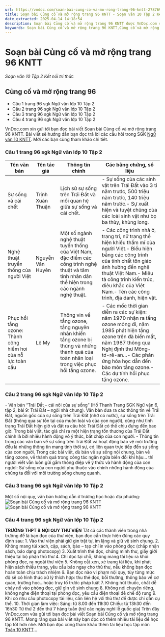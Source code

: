 ```yaml
---
url: https://vndoc.com/soan-bai-cung-co-va-mo-rong-trang-96-kntt-278769
title: Soạn bài Củng cố và mở rộng trang 96 KNTT - Soạn văn 10 Tập 2 Kết nối tri thức - VnDoc.com
date_extracted: 2025-04-14 14:18:54
description: Soạn bài Củng cố và mở rộng trang 96 KNTT được VnDoc.com sưu tầm và xin gửi tới bạn đọc cùng tham khảo.
keywords: Soạn bài Củng cố và mở rộng trang 96 KNTT,Củng cố và mở rộng trang 96,soạn Củng cố và mở rộng trang 96,soạn văn Củng cố và mở rộng trang 96,ngữ văn 10 KNTT,soạn văn 10,văn 10
---
```


# Soạn bài Củng cố và mở rộng trang 96 KNTT
 _Soạn văn 10 Tập 2 Kết nối tri thức_
## Củng cố và mở rộng trang 96
  * Câu 1 trang 96 sgk Ngữ văn lớp 10 Tập 2
  * Câu 2 trang 96 sgk Ngữ văn lớp 10 Tập 2
  * Câu 3 trang 96 sgk Ngữ văn lớp 10 Tập 2
  * Câu 4 trang 96 sgk Ngữ văn lớp 10 Tập 2

VnDoc.com xin gửi tới bạn đọc bài viết Soạn bài Củng cố và mở rộng trang 96 KNTT. Bài viết sẽ hướng dẫn bạn đọc trả lời các câu hỏi trong SGK [Ngữ văn 10 KNTT](<https://vndoc.com/ngu-van-10-ket-noi-tri-thuc-tap2>). Mời các bạn cùng tham khảo chi tiết.
### Câu 1 trang 96 sgk Ngữ văn lớp 10 Tập 2
**Tên văn bản**| **Tên tác giả**| **Thông tin chính**| **Các bằng chứng, số liệu**  
---|---|---|---  
Sự sống và cái chết| Trịnh Xuân Thuận| Lịch sử sự sống trên Trái Đất và mối quan hệ giữa sự sống và cái chết.| \- Sự sống của các sinh vật trên Trái Đất vào 3 tỉ năm trước, 500 triệu năm trước, 140 triệu năm trước.\- Sự xuất hiện và tuyệt chủng của các loài sinh vật như bọ ba thùy, khủng long.  
Nghệ thuật truyền thống của người Việt| Nguyễn Văn Huyên| Một số ngành nghệ thuật tuyền thống của Việt Nam, đặc điểm các công trình nghệ thuật và tâm tính nhân dân thể hiện trong các ngành nghệ thuật.| \- Các công trình nhà ở, trang trí, nữ trang thể hiện khiếu thẩm mĩ của người Việt.\- Biểu hiện bằng các công trình của tính chất tôn giáo ảnh hưởng đến nghệ thuật Việt Nam.\- Miêu tả công trình kiến trúc, điêu khắc của Việt Nam.\- Tên các công trình, địa danh, hiện vật.  
Phục hồi tầng ozone: Thành công hiếm hoi của nỗ lực toàn cầu| Lê My| Thông vin về tầng ozone, tầng nguyên nhân khiến tầng ozone bị thủng và những thành quả của toàn nhân loại trong việc phục hồi tầng ozone.| \- Các mốc thời gian diễn ra các sự kiện: năm 1970 nhận ra tầng ozone mỏng đi, năm 1985 phát hiện tầng ozone trên đà biến mất, năm 1987 thông qua Nghị định thư Mông-tơ-rê-an…\- Các phản ứng hóa học dẫn đến bào mòn tầng ozone.\- Các dự tính hồi phục tầng ozone.  
### Câu 2 trang 96 sgk Ngữ văn lớp 10 Tập 2
\- Văn bản “Trái Đất – cái nôi của sự sống” \(Hồ Thanh Trang SGK Ngữ văn 6, tập 2, bài 9: Trái Đất – ngôi nhà chung\). Văn bản đưa ra các thông tin về Trái Đất, nguồn gốc của sự sống trên Trái Đất \(nhờ có nước\), sự sống trên Trái Đất \(thông qua sự tồn tại của muôn loài và của con người\), cũng như tình trạng Trái Đất hiện giờ và đặt ra câu hỏi: Trái Đất có thể chịu đựng đến bao giờ. Trong bài viết, tác giả chỉ ra một hiện trạng tổn thương của Trái Đất chính là bởi nhiều hành động vô ý thức, bất chấp của con người.
\- Thông tin trong các văn bản về sự sống trên Trái Đất và hoạt động bảo vệ môi trường đều là những thông tin mang tính thời sự, có liên quan trực tiếp đến sự sống của con người. Trong các bài viết, dù bàn về sự sống nói chung, bàn về tầng ozone, về thành quả trong công tác ngăn ngừa biến đổi khí hậu… thì người viết vẫn luôn gửi gắm thông điệp về ý thức và hành động của con người: Sự sống của con người phụ thuộc vào chính những hành động của chúng ta đối với môi trường sống chung quanh.
### Câu 3 trang 96 sgk Ngữ văn lớp 10 Tập 2
Một số nội quy, văn bản hướng dẫn ở trường học hoặc địa phương:
![Soạn bài Củng cố và mở rộng trang 96 KNTT](https://i.vdoc.vn/data/image/2022/10/20/soan-bai-cung-co-va-mo-rong-trang-96-kntt-1.jpg)
![Soạn bài Củng cố và mở rộng trang 96 KNTT](https://i.vdoc.vn/data/image/2022/10/20/soan-bai-cung-co-va-mo-rong-trang-96-kntt-2.jpg)
### Câu 4 trang 96 sgk Ngữ văn lớp 10 Tập 2
**TRƯỜNG THPT B**
**NỘI QUY THƯ VIỆN**
Tất cả các thành viên trong nhà trường đề là bạn đọc của thư viện, bạn đọc cần thực hiện đúng các quy định sau:
1\. Vào thư viện phải giữ gìn trật tự, im lặng và giữ vệ sinh chung.
2\. Không mang túi xách, cặp, sách, báo – tạp chí in vào phòng đọc \(chấp nhận sách, báo dạng photocopy\)
3\. Xuất trình thẻ đọc, chứng minh thư, giấy giới thiệu tại bộ phận thủ thư
4\. Chỉ đọc tại chỗ, không mang tài liệu ra khỏi phòng đọc, ra ngoài thư viện
5\. Không cắt xén, xé trang tài liệu, khi phát hiện sách thiếu trang, yêu cầu báo ngay cho thủ thư, nếu không bạn đọc hoàn toàn chịu trách nhiệm
6\. Bạn đọc nào vi phạm nội quy, tùy từng mức độ sẽ có hình thức xử lý thích hợp: thu thẻ đọc, bồi thường, thông báo về cơ quan, trường học…hoặc truy tố trước pháp luật
7\. Không hút thuốc, chất dễ cháy nổ vào phòng đọc, giữ gìn vệ sinh chung
8\. Không nói chuyện riêng, không nghe điện thoại tại phòng đọc, yêu cầu điện thoại để chế độ rung
9\. Khi có nhu cầu photocopy tài liệu, cần liên hệ với thủ thư để được chỉ dẫn cụ thể.
10\. Thời gian làm việc:
Sáng: từ 8.00 đến 11h30
Chiều: từ 13h30 đến 16h30
Từ thứ 2 đến thứ 7 hàng tuần \(trừ các ngày nghỉ lễ quốc gia\)
Trên đây VnDoc.com vừa gửi tới bạn đọc bài viết Soạn bài Củng cố và mở rộng trang 96 KNTT. Mong rằng qua bài viết này bạn đọc có thêm nhiều tài liệu để học tập tốt hơn nhé. Mời bạn đọc cùng tham khảo thêm tài liệu học tập môn [Toán 10 KNTT](<https://vndoc.com/toan-10-ket-noi-tri-thuc-tap2>)...
